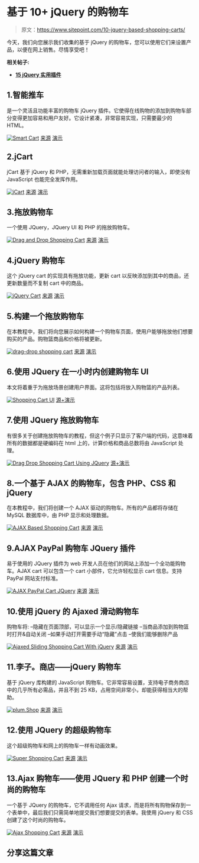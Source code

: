 # 基于 10+ jQuery 的购物车

> 原文：<https://www.sitepoint.com/10-jquery-based-shopping-carts/>

今天，我们向您展示我们收集的基于 jQuery 的购物车，您可以使用它们来设置产品，以便在网上销售。尽情享受吧！

**相关帖子:**

*   [**15 jQuery 实用插件**](http://www.jquery4u.com/utilities/15-jquery-utilities/)

## 1.智能推车

是一个灵活且功能丰富的购物车 jQuery 插件。它使得在线购物的添加到购物车部分变得更加容易和用户友好。它设计紧凑，非常容易实现，只需要最少的 HTML。

 [![Smart Cart](img/8ca9a31a8f084e01ed115d4abb7b07d3.png)](http://techlaboratory.net/products.php?product=scat) 
[来源](http://techlaboratory.net/products.php?product=scat) [演示](http://techlaboratory.net/labs/SmartCart2/index.php)

## 2.jCart

jCart 基于 jQuery 和 PHP，无需重新加载页面就能处理访问者的输入，即使没有 JavaScript 也能完全发挥作用。

 [![jCart](img/183c0a5a42e2969e966bc351d2153d23.png)](http://conceptlogic.com/jcart/) 
[来源](http://conceptlogic.com/jcart/) [演示](http://conceptlogic.com/jcart/standalone-demo/)

## 3.拖放购物车

一个使用 JQuery，JQuery UI 和 PHP 的拖放购物车。

 [![Drag and Drop Shopping Cart](img/fcdad44fd18782bd4d9e243baf23b69a.png)](http://www.bryantan.info/jquery/7) 
[来源](http://www.bryantan.info/jquery/7) [演示](http://www.bryantan.info/demo/shoppingcart)

## 4.jQuery 购物车

这个 jQuery cart 的实现具有拖放功能，更新 cart 以反映添加到其中的商品，还更新数量而不复制 cart 中的商品。

 [![jQuery Cart](img/9aab95c4464e3d5e23f36eb8bca65dcb.png)](http://vadendesign.com/portfolio/jquery-cart.php) 
[来源](http://vadendesign.com/portfolio/jquery-cart.php) [演示](http://vadendesign.com/projects/jquery-cart/)

## 5.构建一个拖放购物车

在本教程中，我们将向您展示如何构建一个购物车页面，使用户能够拖放他们想要购买的产品。购物篮商品和价格将被更新。

 [![drag-drop shopping cart](img/bbee455c0ec475f0eb0ed59de3cdca83.png)](http://www.jeasyui.com/tutorial/dd/dnd2.php) 
[来源](http://www.jeasyui.com/tutorial/dd/dnd2.php) [演示](http://www.jeasyui.com/tutorial/dd/dnd2_demo.html)

## 6.使用 JQuery 在一小时内创建购物车 UI

本文将着重于为拖放场景创建用户界面。这将包括将放入购物篮的产品列表。

 [![Shopping Cart UI](img/c2ca7312a5481a4c89a8d1c1c1bc4516.png)](http://www.codeproject.com/Articles/33553/Creating-Shopping-Cart-UI-using-JQuery-in-an-Hour) 
[源+演示](http://www.codeproject.com/Articles/33553/Creating-Shopping-Cart-UI-using-JQuery-in-an-Hour)

## 7.使用 JQuery 拖放购物车

有很多关于创建拖放购物车的教程，但这个例子只显示了客户端的代码，这意味着所有的数据都是硬编码在 html 上的，计算价格和商品总数将由 JavaScript 处理。

 [![Drag Drop Shopping Cart Using JQuery](img/3f8ef1002d89a64a677a78359db5d9f6.png)](http://superdit.com/2011/04/02/drag-drop-shopping-cart-using-jquery/) 
[源+演示](http://superdit.com/2011/04/02/drag-drop-shopping-cart-using-jquery/)

## 8.一个基于 AJAX 的购物车，包含 PHP、CSS 和 jQuery

在本教程中，我们将创建一个 AJAX 驱动的购物车。所有的产品都将存储在 MySQL 数据库中，由 PHP 显示和处理数据。

 [![AJAX Based Shopping Cart](img/25c6adbb77dbbcf29eaa46e0871374fd.png)](http://tutorialzine.com/2009/09/shopping-cart-php-jquery/) 
[来源](http://tutorialzine.com/2009/09/shopping-cart-php-jquery/) [演示](http://demo.tutorialzine.com/2009/09/shopping-cart-php-jquery/demo.php)

## 9.AJAX PayPal 购物车 JQuery 插件

易于使用的 JQuery 插件为 web 开发人员在他们的网站上添加一个全功能购物车。AJAX cart 可以包含一个 cart 小部件，它允许轻松显示 cart 信息。支持 PayPal 网站支付标准。

 [![AJAX PayPal Cart JQuery ](img/a46aaf205a2120a52451105f1566286e.png)](http://www.digicrafts.com.hk/components/JSAJAXPayPalCart) 
[来源](http://www.digicrafts.com.hk/components/JSAJAXPayPalCart) [演示](http://livedocs.digicrafts.com.hk/examples/JSAJAXPayPalCart/)

## 10.使用 jQuery 的 Ajaxed 滑动购物车

购物车将:
–隐藏在页面顶部，可以显示一个显示/隐藏链接
–当商品添加到购物篮时打开&自动关闭
–如果手动打开需要手动“隐藏”点击
–使我们能够删除产品

 [![Ajaxed Sliding Shopping Cart With jQuery](img/6e4edfb92a8494a443838c7819d28ac0.png)](http://www.webresourcesdepot.com/ajaxed-sliding-shopping-cart-with-jquery/) 
[来源](http://www.webresourcesdepot.com/ajaxed-sliding-shopping-cart-with-jquery/) [演示](http://www.webresourcesdepot.com/wp-content/uploads/file/jbasket/sliding-basket/)

## 11.李子。商店——jQuery 购物车

基于 jQuery 库构建的 JavaScript 购物车。它非常容易设置，支持电子商务商店中的几乎所有必需品，并且不到 25 KB，占用空间非常小，却能获得相当大的帮助。

 [![plum.Shop](img/293391d66950f078f53e8a686e6b3eb0.png)](http://codecanyon.net/item/plumshop-a-jquery-shopping-cart/427746) 
[来源](http://codecanyon.net/item/plumshop-a-jquery-shopping-cart/427746) [演示](http://codecanyon.net/item/plumshop-a-jquery-shopping-cart/full_screen_preview/427746)

## 12.使用 JQuery 的超级购物车

这个超级购物车和网上的购物车一样有动画效果。

 [![Super Shopping Cart](img/4675cdf968c8ef51524b33ed10866aa0.png)](http://www.99points.info/2011/01/super-ajax-shopping-cart-with-jquery-and-php/) 
[来源](http://www.99points.info/2011/01/super-ajax-shopping-cart-with-jquery-and-php/) [演示](http://cart.99points.info/new/)

## 13.Ajax 购物车——使用 JQuery 和 PHP 创建一个时尚的购物车

一个基于 JQuery 的购物车，它不调用任何 Ajax 请求，而是将所有购物保存到一个表单中，最后我们只需简单地提交我们想要提交的表单。我使用 jQuery 和 CSS 创建了这个时尚的购物车。

 [![Ajax Shopping Cart](img/4e94813d8423cd96d2b86757e83c617b.png)](http://www.99points.info/2010/12/ajax-shopping-cart-with-jquery-and-php/) 
[来源](http://www.99points.info/2010/12/ajax-shopping-cart-with-jquery-and-php/) [演示](http://cart.99points.info/)

## 分享这篇文章